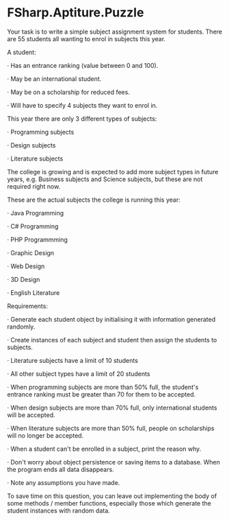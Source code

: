 # FSharp.Aptiture.Puzzle

Your task is to write a simple subject assignment system for students. There are 55 students all wanting to enrol in subjects this year.

A student:

·  Has an entrance ranking (value between 0 and 100).

·  May be an international student.

·  May be on a scholarship for reduced fees.

·  Will have to specify 4 subjects they want to enrol in.

This year there are only 3 different types of subjects:

·  Programming subjects

·  Design subjects

·  Literature subjects

The college is growing and is expected to add more subject types in future years, e.g. Business subjects and Science subjects, but these are not required right now.

These are the actual subjects the college is running this year:

·  Java Programming

·  C# Programming

·  PHP Programmming

·  Graphic Design

·  Web Design

·  3D Design

·  English Literature

Requirements:

·  Generate each student object by initialising it with information generated randomly.

·  Create instances of each subject and student then assign the students to subjects.

·  Literature subjects have a limit of 10 students

·  All other subject types have a limit of 20 students

·  When programming subjects are more than 50% full, the student's entrance ranking must be greater than 70 for them to be accepted.

·  When design subjects are more than 70% full, only international students will be accepted.

·  When literature subjects are more than 50% full, people on scholarships will no longer be accepted.

·  When a student can't be enrolled in a subject, print the reason why.

·  Don't worry about object persistence or saving items to a database. When the program ends all data disappears.

·  Note any assumptions you have made.

To save time on this question, you can leave out implementing the body of some methods / member functions, especially those which generate the student instances with random data.



